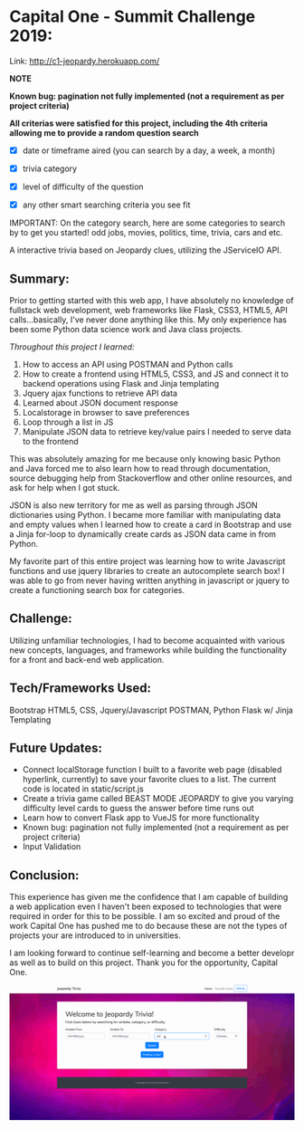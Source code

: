 # Capital One - Summit Challenge 2019:

Link: http://c1-jeopardy.herokuapp.com/

**NOTE**

**Known bug: pagination not fully implemented (not a requirement as per project criteria)**

**All criterias were satisfied for this project, including the 4th criteria allowing me to provide a random question search**


- [x] date or timeframe aired (you can search by a day,  a week, a month)
- [x] trivia category
- [x] level of difficulty of the question
- [x] any other smart searching criteria you see fit


IMPORTANT: On the category search, here are some categories to search by to get you started! 
odd jobs, movies, politics, time, trivia, cars and etc.

A interactive trivia based on Jeopardy clues, utilizing the JServiceIO API. 

## Summary: 

Prior to getting started with this web app, I have absolutely no knowledge of fullstack web development, web frameworks like Flask, CSS3, HTML5, API calls...basically, I've never done anything like this. My only experience has been some Python data science work and Java class projects.

*Throughout this project I learned:*

1. How to access an API using POSTMAN and Python calls
2. How to create a frontend using HTML5, CSS3, and JS and connect it to backend operations using Flask and Jinja templating 
3. Jquery ajax functions to retrieve API data
4. Learned about JSON document response
5. Localstorage in browser to save preferences
6. Loop through a list in JS
7. Manipulate JSON data to retrieve key/value pairs I needed to serve data to the frontend

This was absolutely amazing for me because only knowing basic Python and Java forced me to also learn how to read through documentation, source debugging help from Stackoverflow and other online resources, and ask for help when I got stuck. 

JSON is also new territory for me as well as parsing through JSON dictionaries using Python. I became more familiar with manipulating data and empty values when I learned how to create a card in Bootstrap and use a Jinja for-loop to dynamically create cards as JSON data came in from Python. 

My favorite part of this entire project was learning how to write Javascript functions and use jquery libraries to create an autocomplete search box! I was able to go from never having written anything in javascript or jquery to create a functioning search box for categories. 

## Challenge: 
Utilizing unfamiliar technologies, I had to become acquainted with various new concepts, languages, and frameworks while building the functionality for a front and back-end web application. 

## Tech/Frameworks Used: 
Bootstrap
HTML5, CSS, Jquery/Javascript 
POSTMAN,
Python
Flask w/ Jinja Templating

## Future Updates:
- Connect localStorage function I built to a favorite web page (disabled hyperlink, currently) to save your favorite clues to a list. The current code is located in static/script.js
- Create a trivia game called BEAST MODE JEOPARDY to give you varying difficulty level cards to guess the answer before time runs out
- Learn how to convert Flask app to VueJS for more functionality 
- Known bug: pagination not fully implemented (not a requirement as per project criteria)
- Input Validation

## Conclusion: 
This experience has given me the confidence that I am capable of building a web application even I haven't been exposed to technologies that were required in order for this to be possible. I am so excited and proud of the work Capital One has pushed me to do because these are not the types of projects your are introduced to in universities.

I am looking forward to continue self-learning and become a better developr as well as to build on this project. Thank you for the opportunity, Capital One.

![](jeopardy.gif)
